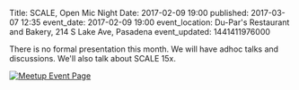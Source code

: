 Title: SCALE, Open Mic Night 
Date: 2017-02-09 19:00
published: 2017-03-07 12:35
event_date: 2017-02-09 19:00
event_location: Du-Par's Restaurant and Bakery, 214 S Lake Ave, Pasadena
event_updated: 1441411976000

There is no formal presentation this month.  We will have adhoc talks and discussions.  We'll also talk about SCALE 15x. 


[ ![Meetup Event Page]({filename}/images/meetup_logo_45.png) ](https://www.meetup.com/SGVTech/events/236787668/)
